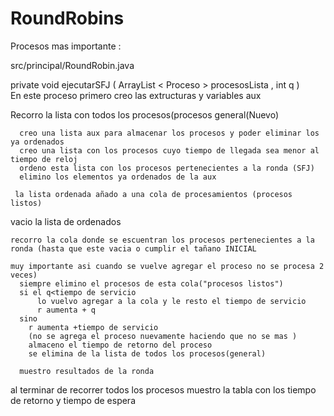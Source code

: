 # RoundRobins
Procesos mas importante :

src/principal/RoundRobin.java
 
 
  private  void  ejecutarSFJ ( ArrayList < Proceso >  procesosLista , int  q )        
    En este proceso primero creo las extructuras y variables aux

   Recorro la lista con todos los procesos(procesos general(Nuevo)
   
      creo una lista aux para almacenar los procesos y poder eliminar los ya ordenados
      creo una lista con los procesos cuyo tiempo de llegada sea menor al tiempo de reloj 
      ordeno esta lista con los procesos pertenecientes a la ronda (SFJ)
      elimino los elementos ya ordenados de la aux

     la lista ordenada añado a una cola de procesamientos (procesos listos)

   vacio la lista de ordenados
    
    recorro la cola donde se escuentran los procesos pertenecientes a la ronda (hasta que este vacia o cumplir el tañano INICIAL 
                                                                                muy importante asi cuando se vuelve agregar el proceso no se procesa 2 veces)
      siempre elimino el procesos de esta cola("procesos listos")
      si el q<tiempo de servicio
          lo vuelvo agregar a la cola y le resto el tiempo de servicio 
          r aumenta + q
      sino
        r aumenta +tiempo de servicio
        (no se agrega el proceso nuevamente haciendo que no se mas )
        almaceno el tiempo de retorno del proceso
        se elimina de la lista de todos los procesos(general)
      
      muestro resultados de la ronda
      
 al terminar de recorrer todos los procesos muestro la tabla con los tiempo de retorno y tiempo de espera
